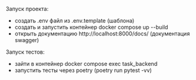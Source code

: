 Запуск проекта:
- создать .env файл из .env.template (шаблона)
- создать и запустить контейнер docker compose up --build
- открыть документацию http://localhost:8000/docs/ (документация swagger)


Запуск тестов:
 - зайти в контейнер docker compose exec task_backend
 - запустить тесты через poetry (poetry run pytest -vv)